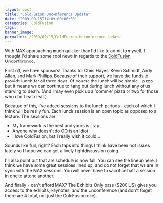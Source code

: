```yaml
---
layout: post
title: "ColdFusion Unconference Update"
date: "2009-09-15T14:09:00+06:00"
categories: ColdFusion 
tags: 
banner_image: 
permalink: /2009/09/15/ColdFusion-Unconference-Update
---
```


With MAX approaching much quicker than I'd like to admit to myself, I thought I'd share some cool news in regards to the <a href="http://www.raymondcamden.com/page.cfm/ColdFusion-Unconference">ColdFusion Unconference</a>.

First off, we have sponsors! Thanks to: Chris Hayes, Kevin Schmidt, Andy Allan, and Mark Phillips. Because of their support, we have the funds to provide lunch for all three days. Of course the lunch will be simple - pizza - but it means we can continue to hang out during lunch without any of us starving to death. (And I may even pick up a 'commie' pizza or two for those who don't eat meat.) 

Because of this, I've added sessions to the lunch periods - each of which I think will be really fun. Each lunch session is an open topic as opposed to a lecture. The sessions are:

<ul>
<li>My framework is the best and yours is crap</li>
<li>Anyone who doesn't do OO is an idiot</li>
<li>I love ColdFusion, but I really wish it could...</li>
</ul>

Sounds like fun, right? Each taps into things I think have been hot issues lately so I hope we can get a lively <strike>fight</strike>discussion going.

I'll also point out that are schedule is now full. You can see the lineup <a href="http://www.coldfusionjedi.com/page.cfm/ColdFusion-Unconference">here</a>. I think we have some great sessions lined up, and do not forget that we are in sync with the MAX sessions. You will never have to sacrifice half a session in one to attend another. 

And finally - can't afford MAX? The Exhibits Only pass ($200 US) gives you access to the exhibits, keynotes, <i>and</i> the Unconference (and don't forget there are 4 total, not just the ColdFusion one).
